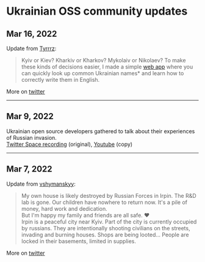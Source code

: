 # Ukrainian OSS community updates

## Mar 16, 2022
Update from [Tyrrrz](https://github.com/Tyrrrz):
> Kyiv or Kiev? Kharkiv or Kharkov? Mykolaiv or Nikolaev?
To make these kinds of decisions easier, I made a simple [web app](https://spellingukraine.com/) where you can quickly look up common Ukrainian names* and learn how to correctly write them in English.

More on [twitter](https://twitter.com/Tyrrrz/status/1504035025200762883)

---

## Mar 9, 2022
Ukrainian open source developers gathered to talk about their experiences of Russian invasion.  
[Twitter Space recording](https://twitter.com/denysdovhan/status/1501486563842211843) (original), [Youtube](https://www.youtube.com/watch?v=LeG09zu_p_g) (copy)

---

## Mar 7, 2022
Update from [vshymanskyy]():

> My own house is likely destroyed by Russian Forces in Irpin. The R&D lab is gone.
Our children have nowhere to return now. It's a pile of money, hard work and dedication.  
But I'm happy my family and friends are all safe. ❤️  
Irpin is a peaceful city near Kyiv. Part of the city is currently occupied by russians.
They are intentionally shooting civilians on the streets, invading and burning houses. Shops are being looted...
People are locked in their basements, limited in supplies.

More on [twitter](https://twitter.com/vshymanskyy/status/1501132484062425089)
